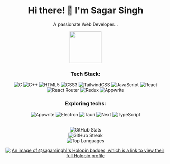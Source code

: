 <h1 align="center">Hi there! 👋 I'm Sagar Singh</h1>

<p align="center">A passionate Web Developer...</p>

<div align="center">
  <img src="https://media1.giphy.com/media/jTMw980OBX5YEAulPm/200w.webp?cid=ecf05e47j9zw1kwjhpjfz4gl5081x8mumvwrmjlzomk0e7na&ep=v1_stickers_search&rid=200w.webp&ct=s" width="100px"/>
</div>

<div align="center">
  <h3>Tech Stack:</h3>  

  ![C](https://img.shields.io/badge/c-%2300599C.svg?style=for-the-badge&logo=c&logoColor=white)
  ![C++](https://img.shields.io/badge/c++-%2300599C.svg?style=for-the-badge&logo=c%2B%2B&logoColor=white)
  ![HTML5](https://img.shields.io/badge/html5-%23E34F26.svg?style=for-the-badge&logo=html5&logoColor=white)
  ![CSS3](https://img.shields.io/badge/css3-%231572B6.svg?style=for-the-badge&logo=css3&logoColor=white)
  ![TailwindCSS](https://img.shields.io/badge/tailwindcss-%2338B2AC.svg?style=for-the-badge&logo=tailwind-css&logoColor=white)
  ![JavaScript](https://img.shields.io/badge/javascript-%23323330.svg?style=for-the-badge&logo=javascript&logoColor=%23F7DF1E)
  ![React](https://img.shields.io/badge/react-%2320232a.svg?style=for-the-badge&logo=react&logoColor=%2361DAFB)
  ![React Router](https://img.shields.io/badge/React_Router-CA4245?style=for-the-badge&logo=react-router&logoColor=white)
  ![Redux](https://img.shields.io/badge/redux-%23593d88.svg?style=for-the-badge&logo=redux&logoColor=white)
  ![Appwrite](https://img.shields.io/badge/Appwrite-F02E65?style=for-the-badge&logo=Appwrite&logoColor=black)

  <h3>Exploring techs:</h3>
  
  ![Appwrite](https://img.shields.io/badge/Appwrite-F02E65?style=for-the-badge&logo=Appwrite&logoColor=black)
  ![Electron](https://img.shields.io/badge/Electron-2B2E3A?style=for-the-badge&logo=electron&logoColor=9FEAF9)
  ![Tauri](	https://img.shields.io/badge/Tauri-FFC131?style=for-the-badge&logo=Tauri&logoColor=white)
  ![Next](	https://img.shields.io/badge/next%20js-000000?style=for-the-badge&logo=nextdotjs&logoColor=white)
  ![TypeScript](	https://img.shields.io/badge/typescript-415bc6?style=for-the-badge&logo=typescript&logoColor=white)
</div>
<br>

<div align="center">
  <img src="https://github-readme-stats.vercel.app/api?username=SAGARSINGH-1&show_icons=true&theme=radical" alt="GitHub Stats" />
</div>

<div align="center">
  <img src="https://github-readme-streak-stats.herokuapp.com/?user=SAGARSINGH-1&theme=dark&hide_border=false" alt="GitHub Streak" />
</div>

<div align="center">
  <img src="https://github-readme-stats.vercel.app/api/top-langs/?username=SAGARSINGH-1&theme=dark&hide_border=false&include_all_commits=false&count_private=false&layout=compact" alt="Top Languages" />
</div>

<div align="center">

[![An image of @sagarsingh1's Holopin badges, which is a link to view their full Holopin profile](https://holopin.me/sagarsingh1)](https://holopin.io/@sagarsingh1)

</div>
